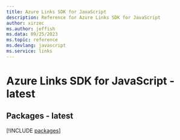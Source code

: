 ```yaml
---
title: Azure Links SDK for JavaScript
description: Reference for Azure Links SDK for JavaScript
author: xirzec
ms.author: jeffish
ms.data: 09/25/2023
ms.topic: reference
ms.devlang: javascript
ms.service: links
---
```

# Azure Links SDK for JavaScript - latest
## Packages - latest
[!INCLUDE [packages](links-index.md)]